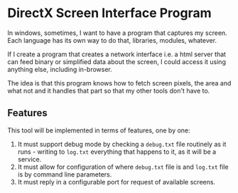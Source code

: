 # DirectX Screen Interface Program

In windows, sometimes, I want to have a program that captures my screen. Each language has its own way to do that, libraries, modules, whatever.

If I create a program that creates a network interface i.e. a html server that can feed binary or simplified data about the screen, I could access it using anything else, including in-browser.

The idea is that this program knows how to fetch screen pixels, the area and what not and it handles that part so that my other tools don't have to.

## Features

This tool will be implemented in terms of features, one by one:

1. It must support debug mode by checking a `debug.txt` file routinely as it runs - writing to `log.txt` everything that happens to it, as it will be a service.
2. It must allow for configuration of where `debug.txt` file is and `log.txt` file is by command line parameters.
3. It must reply in a configurable port for request of available screens.